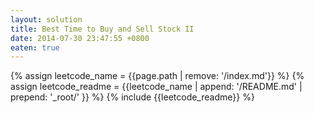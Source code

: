 ```yaml
---
layout: solution
title: Best Time to Buy and Sell Stock II
date: 2014-07-30 23:47:55 +0800
eaten: true
---
```

{% assign leetcode_name = {{page.path | remove: '/index.md'}}  %}
{% assign leetcode_readme = {{leetcode_name | append: '/README.md' | prepend: '_root/' }}  %}
{% include {{leetcode_readme}} %}
